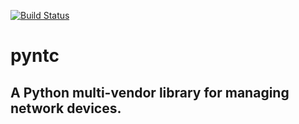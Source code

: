 [![Build Status](https://travis-ci.org/networktocode/pyntc.svg?branch=master)](https://travis-ci.org/networktocode/pyntc)

# pyntc

## A Python multi-vendor library for managing network devices.

